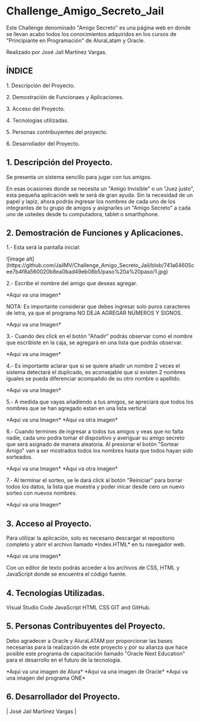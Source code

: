 # Challenge_Amigo_Secreto_Jail
Este Challenge denominado "Amigo Secreto" es una página web en donde se llevan acabo todos los conocimientos adquiridos en los cursos de "Principiante en Programación" de AluraLatam y Oracle. 
<p>Realizado por José Jail Martínez Vargas.</p>

## ÍNDICE

<p>1. Descripción del Proyecto.</p>
<p>2. Demostración de Funcionaes y Aplicaciones.</p>
<p>3. Acceso del Proyecto.
<p>4. Tecnologías utilizadas.</p>
<p>5. Personas contribuyentes del proyecto.</p>
<p>6. Desarrollador del Proyecto.</p>

## 1. Descripción del Proyecto.
<p>Se presenta un sistema sencillo para jugar con tus amigos.</p> <p>En esas ocasiones donde se necesita un "Amigo Invisible" o un "Juez justo", esta pequeña aplicación web te será de gran ayuda. Sin la necesidad de un papel y lapiz, ahora podrás ingresar los nombres de cada uno de los integrantes de tu grupo de amigos y asignarles un "Amigo Secreto" a cada uno de ustedes desde tu computadora, tablet o smarthphone.</p>

## 2. Demostración de Funciones y Aplicaciones.
<p>1.- Esta será la pantalla inicial: </p>
![image alt](https://github.com/JailMV/Challenge_Amigo_Secreto_Jail/blob/741a64605cee7b4f8a560020b8ea0bad49eb08b5/paso%20a%20paso/1.jpg)

<p>2.- Escribe el nombre del amigo que deseas agregar.</p>
*Aqui va una imagen*

<p> NOTA: Es importante considerar que debes ingresar solo puros caracteres de letra, ya que el programa NO DEJA AGREGAR NÚMEROS Y SIGNOS. </p>
*Aqui va una Imagen*

<p>3.- Cuando des click en el botón "Añadir" podrás observar como el nombre que escribiste en la caja, se agregará en una lista que podrás observar.</p>
*Aqui va una imagen*

<p>4.- Es importante aclarar que si se quiere añadir un nombre 2 veces el sistema detectará el duplicado, es aconsejable que si existen 2 nombres iguales se pueda diferenciar acompañdo de su otro nombre o apellido. </p>
*Aqui va una Imagen*

<p>5.- A medida que vayas añadiendo a tus amigos, se apreciará que todos los nombres que se han agregado estan en una lista vertical</p>
*Aqui va una Imagen*
*Aqui va otra imagen*

<p>6.- Cuando termines de ingresar a todos tus amigos y veas que no falta nadie, cada uno podra tomar el dispositivo y averiguar su amigo secreto que será asignado de manera aleatoria. Al presionar el botón "Sortear Amigo" van a ser mostrados todos los nombres hasta que todos hayan sido sorteados.</p>
*Aquí va una Imagen*
*Aquí va otra imagen*

<p>7.- Al terminar el sorteo, se le dará click al botón "Reiniciar" para borrar todos los datos, la lista que muestra y poder inicar desde cero un nuevo sorteo con nuevos nombres. </p>
*Aquí va una Imagen*

## 3. Acceso al Proyecto.
<p> Para utilizar la aplicación, solo es necesario descargar el repositorio completo y abrir el archivo llamado *Index.HTML* en tu navegador web. </p>
*Aqui va una imagen*
<p> Con un editor de texto podrás acceder a los archivos de CSS, HTML y JavaScript donde se encuentra el código fuente. </p>

## 4. Tecnologías Utilizadas.
<p> Visual Studio Code JavaScript HTML CSS GIT and GitHub. </p>

## 5. Personas Contribuyentes del Proyecto.
<p> Debo agradecer a Oracle y AluraLATAM por proporcionar las bases necesarias para la realización de este proyecto y por su alianza que hace posible este programa de capacitación llamado "Oracle Next Education" para el desarrollo en el futuro de la tecnología.</p>
*Aqui va una imagen de Alura*
*Aqui va una imagen de Oracle*
*Aqui va una imagen del programa ONE*

## 6. Desarrollador del Proyecto.
<p> | José Jail Martínez Vargas | </p>
